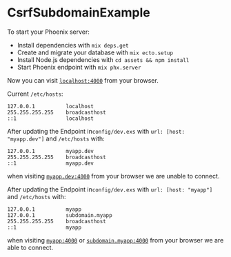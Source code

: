 # CsrfSubdomainExample

To start your Phoenix server:

  * Install dependencies with `mix deps.get`
  * Create and migrate your database with `mix ecto.setup`
  * Install Node.js dependencies with `cd assets && npm install`
  * Start Phoenix endpoint with `mix phx.server`

Now you can visit [`localhost:4000`](http://localhost:4000) from your browser.

Current `/etc/hosts`:
```
127.0.0.1          localhost
255.255.255.255    broadcasthost
::1                localhost
```

After updating the Endpoint in`config/dev.exs` with `url: [host: "myapp.dev"]` and `/etc/hosts` with:

```
127.0.0.1          myapp.dev
255.255.255.255    broadcasthost
::1                myapp.dev
```

when visiting [`myapp.dev:4000`](http://myapp.dev:4000) from your browser we are unable to connect.

After updating the Endpoint in`config/dev.exs` with `url: [host: "myapp"]` and `/etc/hosts` with:

```
127.0.0.1          myapp
127.0.0.1          subdomain.myapp
255.255.255.255    broadcasthost
::1                myapp
```

when visiting [`myapp:4000`](http://myapp:4000) or [`subdomain.myapp:4000`](http://subdomain.myapp:4000) from your browser we are able to connect.

